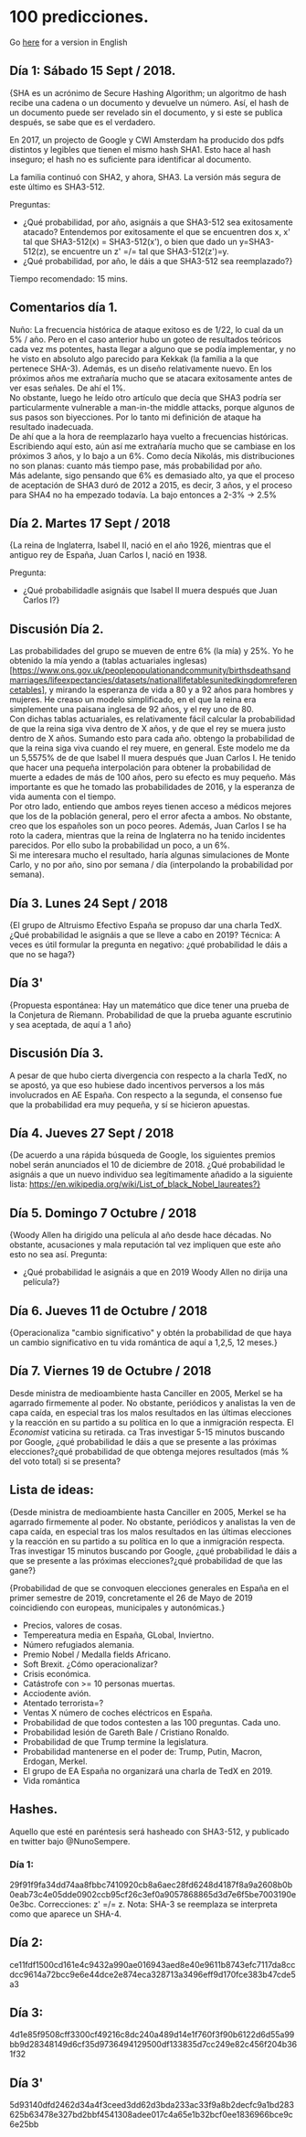 # 100 predicciones.

Go [here](nunosempere.github.io/rat/100-predictions.html) for a version in English

## Día 1: Sábado 15 Sept / 2018.
{SHA es un acrónimo de Secure Hashing Algorithm; un algoritmo de hash recibe una cadena o un documento y devuelve un número.
Así, el hash de un documento puede ser revelado sin el documento, y si este se publica después, se sabe que es el verdadero.

En 2017, un projecto de Google y CWI Amsterdam ha producido dos pdfs distintos y legibles que tienen el mismo hash SHA1.  Esto hace al hash inseguro; el hash no es suficiente para identificar al documento. 

La familia continuó con SHA2, y ahora, SHA3. La versión más segura de este último es SHA3-512.

Preguntas: 
- ¿Qué probabilidad, por año, asignáis a que SHA3-512 sea exitosamente atacado?
Entendemos por exitosamente el que se encuentren dos x, x' tal que SHA3-512(x) = SHA3-512(x'), 
o bien que dado un y=SHA3-512(z), se encuentre un z' =/= tal que SHA3-512(z')=y.
- ¿Qué probabilidad, por año, le dáis a que SHA3-512 sea reemplazado?}  

Tiempo recomendado: 15 mins.

## Comentarios día 1.
Nuño: La frecuencia histórica de ataque exitoso es de 1/22, lo cual da un 5% / año.
Pero en el caso anterior hubo un goteo de resultados teóricos cada vez ms potentes, hasta llegar a alguno que se podía implementar, y no he visto en absoluto algo parecido para Kekkak (la familia a la que pertenece SHA-3).
Además, es un diseño relativamente nuevo. En los próximos años me extrañaría mucho que se atacara exitosamente antes de ver esas señales. De ahí el 1%.  
No obstante, luego he leído otro artículo que decía que SHA3 podría ser particularmente vulnerable a man-in-the middle attacks, porque algunos de sus pasos son biyecciones. Por lo tanto mi definición de ataque ha resultado inadecuada.  
De ahí que a la hora de reemplazarlo haya vuelto a frecuencias históricas. Escribiendo aquí esto, aún así me extrañaría mucho que se cambiase en los próximos 3 años, y lo bajo a un 6%. Como decía Nikolás, mis distribuciones no son planas: cuanto más tiempo pase, más probabilidad por año.  
Más adelante, sigo pensando que 6% es demasiado alto, ya que el proceso de aceptación de SHA3 duró de 2012 a 2015, es decir, 3 años, y el proceso para SHA4 no ha empezado todavía. La bajo entonces a 2-3% -> 2.5%

## Día 2. Martes 17 Sept / 2018
{La reina de Inglaterra, Isabel II, nació en el año 1926, mientras que el antiguo rey de España, Juan Carlos I,  nació en 1938. 

Pregunta: 
- ¿Qué probabilidadle asignáis que Isabel II muera después que Juan Carlos I?}

## Discusión Día 2.
Las probabilidades del grupo se mueven de entre 6% (la mía) y 25%. Yo he obtenido la mía yendo a (tablas actuariales inglesas)[https://www.ons.gov.uk/peoplepopulationandcommunity/birthsdeathsandmarriages/lifeexpectancies/datasets/nationallifetablesunitedkingdomreferencetables], y mirando la esperanza de vida a 80 y a 92 años para hombres y mujeres. He creaso un modelo simplificado, en el que la reina era simplemente una paisana inglesa de 92 años, y el rey uno de 80.  
Con dichas tablas actuariales, es relativamente fácil calcular la probabilidad de que la reina siga viva dentro de X años, y de que el rey se muera justo dentro de X años. Sumando esto para cada año. obtengo la probabilidad de que la reina siga viva cuando el rey muere, en general.  Este modelo me da un 5,5575% de de que Isabel II muera después que Juan Carlos I.  He tenido que hacer una pequeña interpolación para obtener la probabilidad de muerte a edades de más de 100 años, pero su efecto es muy pequeño.  Más importante es que he tomado las probabilidades de 2016, y la esperanza de vida aumenta con el tiempo.  
Por otro lado, entiendo que ambos reyes tienen acceso a médicos mejores que los de la población general, pero el error afecta a ambos. No obstante, creo que los españoles son un poco peores. Además, Juan Carlos I se ha roto la cadera, mientras que la reina de Inglaterra no ha tenido incidentes parecidos. Por ello subo la probabilidad un poco, a un 6%.  
Si me interesara mucho el resultado, haría algunas simulaciones de Monte Carlo, y no por año, sino por semana / día (interpolando la probabilidad por semana).

## Día 3. Lunes 24 Sept / 2018
{El grupo de Altruismo Efectivo España se propuso dar una charla TedX. ¿Qué probabilidad le asignáis a que se lleve a cabo en 2019? Técnica: A veces es útil formular la pregunta en negativo: ¿qué probabilidad le dáis a que no se haga?}

## Día 3'
{Propuesta espontánea: Hay un matemático que dice tener una prueba de la Conjetura de Riemann. Probabilidad de que la prueba aguante escrutinio y sea aceptada, de aquí a 1 año}

## Discusión Día 3.
A pesar de que hubo cierta divergencia con respecto a la charla TedX, no se apostó, ya que eso hubiese dado incentivos perversos a los más involucrados en AE España. Con respecto a la segunda, el consenso fue que la probabilidad era muy pequeña, y sí se hicieron apuestas.  

## Día 4. Jueves 27 Sept / 2018
{De acuerdo a una rápida búsqueda de Google, los siguientes premios nobel serán anunciados el 10 de diciembre de 2018. ¿Qué probabilidad le asignáis a que un nuevo individuo sea legítimamente añadido a la siguiente lista: https://en.wikipedia.org/wiki/List_of_black_Nobel_laureates?}

## Día 5. Domingo 7 Octubre / 2018
{Woody Allen ha dirigido una película al año desde hace décadas. No obstante, acusaciones y mala reputación tal vez impliquen que este año esto no sea así. Pregunta:
- ¿Qué probabilidad le asignáis a que en 2019 Woody Allen no dirija una película?}

## Día 6. Jueves 11 de Octubre / 2018
{Operacionaliza "cambio significativo" y obtén la probabilidad de que haya un cambio significativo en tu vida romántica de aquí a 1,2,5, 12 meses.}

## Día 7. Viernes 19 de Octubre / 2018

Desde ministra de medioambiente hasta Canciller en 2005, Merkel se ha agarrado firmemente al poder. No obstante, periódicos y analistas la ven de capa caída, en especial tras los malos resultados en las últimas elecciones y la reacción en su partido a su política en lo que a inmigración respecta. El _Economist_ vaticina su retirada. ca Tras investigar 5-15 minutos buscando por Google, ¿qué probabilidad le dáis a que se presente a las próximas elecciones?¿qué probabilidad de que obtenga mejores resultados (más % del voto total) si se presenta?

## Lista de ideas:
{Desde ministra de medioambiente hasta Canciller en 2005, Merkel se ha agarrado firmemente al poder. No obstante, periódicos y analistas la ven de capa caída, en especial tras los malos resultados en las últimas elecciones y la reacción en su partido a su política en lo que a inmigración respecta. Tras investigar 15 minutos buscando por Google, ¿qué probabilidad le dáis a que se presente a las próximas elecciones?¿qué probabilidad de que las gane?}

{Probabilidad de que se convoquen elecciones generales en España en el primer semestre de 2019, concretamente el 26 de Mayo de 2019 coincidiendo con europeas, municipales y autonómicas.}

- Precios, valores de cosas.  
- Tempereatura media en España, GLobal, Inviertno.  
- Número refugiados alemania.  
- Premio Nobel / Medalla fields Africano.  
- Soft Brexit. ¿Cómo operacionalizar?  
- Crisis económica.  
- Catástrofe con >= 10 personas muertas. 
- Acciodente avión.  
- Atentado terrorista=?  
- Ventas X número de coches eléctricos en España.  
- Probabilidad de que todos contesten a las 100 preguntas. Cada uno.  
- Probabilidad lesión de Gareth Bale / Cristiano Ronaldo.  
- Probabilidad de que Trump termine la legislatura.  
- Probabilidad mantenerse en el poder de: Trump, Putin, Macron, Erdogan, Merkel.  
- El grupo de EA España no organizará una charla de TedX en 2019.   
- Vida romántica  

## Hashes.
Aquello que esté en paréntesis será hasheado con SHA3-512, y publicado en twitter bajo @NunoSempere.  

### Día 1: 
29f91f9fa34dd74aa8fbbc7410920cb8a6aec28fd6248d4187f8a9a2608b0b0eab73c4e05dde0902ccb95cf26c3ef0a9057868865d3d7e6f5be7003190e0e3bc. 
Correcciones: z' =/= z.
Nota: SHA-3 se reemplaza se interpreta como que aparece un SHA-4.

## Día 2:
ce11fdf1500cd161e4c9432a990ae016943aed8e40e9611b8743efc7117da8ccdcc9614a72bcc9e6e44dce2e874eca328713a3496eff9d170fce383b47cde5a3

## Día 3:
4d1e85f9508cff3300cf49216c8dc240a489d14e1f760f3f90b6122d6d55a99bb9d28348149d6cf35d9736494129500df133835d7cc249e82c456f204b361f32

## Día 3'
5d93140dfd2462d34a4f3ceed3dd62d3bda233ac33f9a8b2decfc9a1bd283625b63478e327bd2bbf4541308adee017c4a65e1b32bcf0ee1836966bce9c6e25bb

